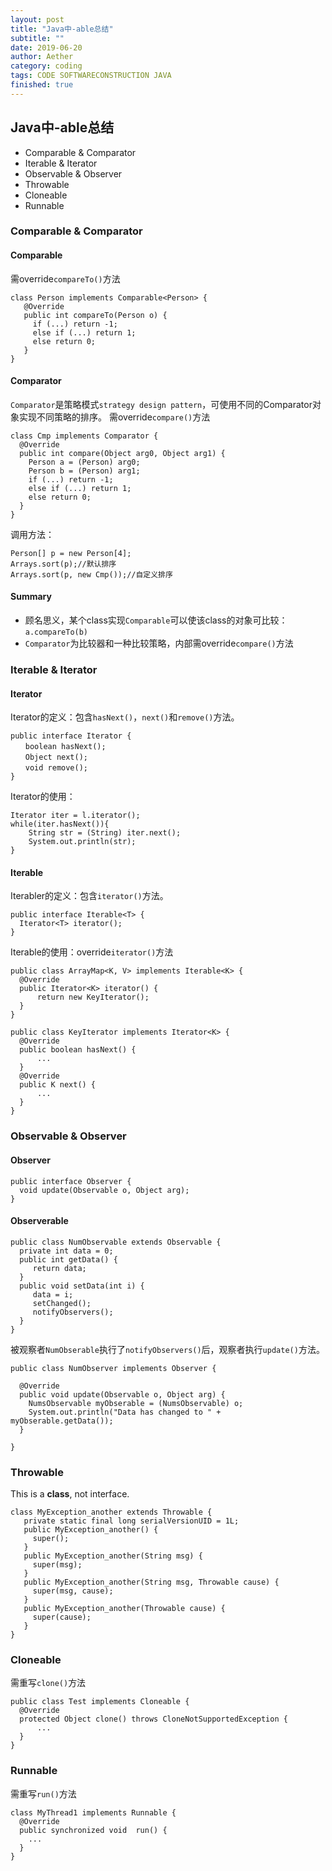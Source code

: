 ```yaml
---
layout: post
title: "Java中-able总结"
subtitle: ""
date: 2019-06-20
author: Aether
category: coding
tags: CODE SOFTWARECONSTRUCTION JAVA
finished: true
---
```


## Java中-able总结

- Comparable & Comparator
- Iterable & Iterator
- Observable & Observer
- Throwable
- Cloneable
- Runnable

### Comparable & Comparator

#### Comparable
需override`compareTo()`方法
~~~
class Person implements Comparable<Person> {
   @Override
   public int compareTo(Person o) {
     if (...) return -1;
     else if (...) return 1;
     else return 0;
   }
}
~~~

#### Comparator
`Comparator`是策略模式`strategy design pattern`，可使用不同的Comparator对象实现不同策略的排序。
需override`compare()`方法
~~~
class Cmp implements Comparator {
  @Override
  public int compare(Object arg0, Object arg1) {
    Person a = (Person) arg0;
    Person b = (Person) arg1;
    if (...) return -1;
    else if (...) return 1;
    else return 0;
  }
}
~~~
调用方法：
~~~
Person[] p = new Person[4];
Arrays.sort(p);//默认排序
Arrays.sort(p, new Cmp());//自定义排序
~~~

#### Summary
- 顾名思义，某个class实现`Comparable`可以使该class的对象可比较：`a.compareTo(b)`
- `Comparator`为比较器和一种比较策略，内部需override`compare()`方法

### Iterable & Iterator

#### Iterator
Iterator的定义：包含`hasNext()`，`next()`和`remove()`方法。
~~~
public interface Iterator {  
　　boolean hasNext();  
　　Object next();  
　　void remove();  
}
~~~
Iterator的使用：
~~~
Iterator iter = l.iterator();
while(iter.hasNext()){
    String str = (String) iter.next();
    System.out.println(str);
}
~~~

#### Iterable

Iterabler的定义：包含`iterator()`方法。
~~~
public interface Iterable<T> {
  Iterator<T> iterator();
}
~~~
Iterable的使用：override`iterator()`方法
~~~
public class ArrayMap<K, V> implements Iterable<K> {
  @Override
  public Iterator<K> iterator() {
      return new KeyIterator();
  }
}

public class KeyIterator implements Iterator<K> {
  @Override
  public boolean hasNext() {
      ...
  }
  @Override
  public K next() {
      ...
  }
}
~~~

### Observable & Observer

#### Observer
~~~
public interface Observer {
  void update(Observable o, Object arg);
}
~~~
#### Observerable
~~~
public class NumObservable extends Observable {
  private int data = 0;
  public int getData() {
     return data;
  }
  public void setData(int i) {
     data = i;
     setChanged();
     notifyObservers();
  }
}
~~~
被观察者`NumObserable`执行了`notifyObservers()`后，观察者执行`update()`方法。
~~~
public class NumObserver implements Observer {

  @Override
  public void update(Observable o, Object arg) {
    NumsObservable myObserable = (NumsObservable) o;
    System.out.println("Data has changed to " + myObserable.getData());
  }

}
~~~

### Throwable
This is a **class**, not interface.
~~~
class MyException_another extends Throwable {
   private static final long serialVersionUID = 1L;
   public MyException_another() {
     super();
   }
   public MyException_another(String msg) {
     super(msg);
   }
   public MyException_another(String msg, Throwable cause) {
     super(msg, cause);
   }
   public MyException_another(Throwable cause) {
     super(cause);
   }
}
~~~

### Cloneable
需重写`clone()`方法
~~~
public class Test implements Cloneable {
  @Override
  protected Object clone() throws CloneNotSupportedException {
      ...
  }
}
~~~

### Runnable

需重写`run()`方法
~~~
class MyThread1 implements Runnable {
  @Override
  public synchronized void  run() {
    ...
  }
}
~~~

